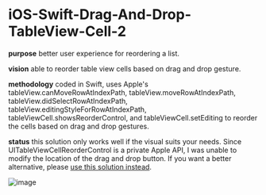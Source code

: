 # iOS-Swift-Drag-And-Drop-TableView-Cell-2

**purpose** better user experience for reordering a list.

**vision** able to reorder table view cells based on drag and drop gesture.

**methodology** coded in Swift, uses Apple's tableView.canMoveRowAtIndexPath, tableView.moveRowAtIndexPath, tableView.didSelectRowAtIndexPath, tableView.editingStyleForRowAtIndexPath, tableViewCell.showsReorderControl, and tableViewCell.setEditing to reorder the cells based on drag and drop gestures.

**status** this solution only works well if the visual suits your needs. Since UITableViewCellReorderControl is a private Apple API, I was unable to modify the location of the drag and drop button. If you want a better alternative, please [use this solution instead](https://github.com/ethanneff/iOS-Swift-Drag-And-Drop-TableView-Cell-3).


![image](http://i.imgur.com/7YQdkqv.gif)
